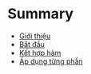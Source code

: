 # Summary

* [Giới thiệu](README.md)
* [Bắt đầu](/getting-started.md)
* [Kết hợp hàm](combining-functions.md)
* [Áp dụng từng phần](partial-application.md)


